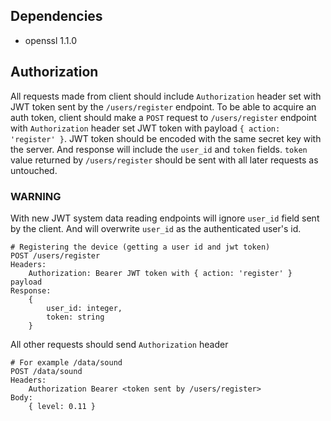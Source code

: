 ## Dependencies

* openssl 1.1.0

## Authorization

All requests made from client should include `Authorization` header set with
JWT token sent by the `/users/register` endpoint. To be able to acquire an auth
token, client should make a `POST` request to `/users/register` endpoint with
`Authorization` header set JWT token with payload `{ action: 'register' }`. JWT
token should be encoded with the same secret key with the server. And response 
will include the `user_id` and `token` fields. `token` value returned by 
`/users/register` should be sent with all later requests as untouched.

### WARNING ###

With new JWT system data reading endpoints will ignore `user_id` field sent by
the client. And will overwrite `user_id` as the authenticated user's id.

```
# Registering the device (getting a user id and jwt token)
POST /users/register
Headers:
	Authorization: Bearer JWT token with { action: 'register' } payload
Response:
	{ 
		user_id: integer,
		token: string
	}
```

All other requests should send `Authorization` header
```
# For example /data/sound
POST /data/sound
Headers:
	Authorization Bearer <token sent by /users/register>
Body:
	{ level: 0.11 }
```
